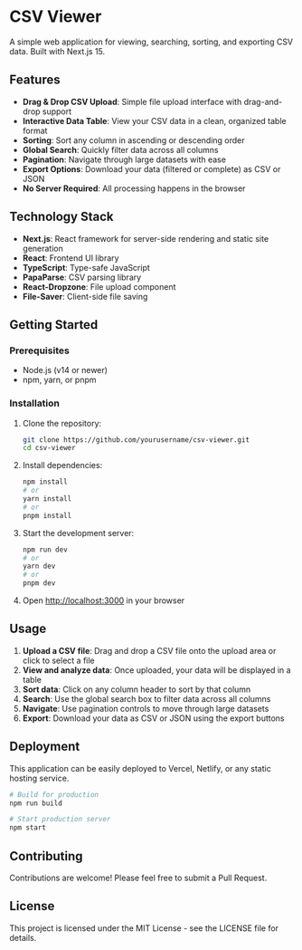 # CSV Viewer

A simple web application for viewing, searching, sorting, and exporting CSV data. Built with Next.js 15.

## Features

- **Drag & Drop CSV Upload**: Simple file upload interface with drag-and-drop support
- **Interactive Data Table**: View your CSV data in a clean, organized table format
- **Sorting**: Sort any column in ascending or descending order
- **Global Search**: Quickly filter data across all columns
- **Pagination**: Navigate through large datasets with ease
- **Export Options**: Download your data (filtered or complete) as CSV or JSON
- **No Server Required**: All processing happens in the browser

## Technology Stack

- **Next.js**: React framework for server-side rendering and static site generation
- **React**: Frontend UI library
- **TypeScript**: Type-safe JavaScript
- **PapaParse**: CSV parsing library
- **React-Dropzone**: File upload component
- **File-Saver**: Client-side file saving

## Getting Started

### Prerequisites

- Node.js (v14 or newer)
- npm, yarn, or pnpm

### Installation

1. Clone the repository:
   ```bash
   git clone https://github.com/yourusername/csv-viewer.git
   cd csv-viewer
   ```

2. Install dependencies:
   ```bash
   npm install
   # or
   yarn install
   # or
   pnpm install
   ```

3. Start the development server:
   ```bash
   npm run dev
   # or
   yarn dev
   # or
   pnpm dev
   ```

4. Open [http://localhost:3000](http://localhost:3000) in your browser

## Usage

1. **Upload a CSV file**: Drag and drop a CSV file onto the upload area or click to select a file
2. **View and analyze data**: Once uploaded, your data will be displayed in a table
3. **Sort data**: Click on any column header to sort by that column
4. **Search**: Use the global search box to filter data across all columns
5. **Navigate**: Use pagination controls to move through large datasets
6. **Export**: Download your data as CSV or JSON using the export buttons

## Deployment

This application can be easily deployed to Vercel, Netlify, or any static hosting service.

```bash
# Build for production
npm run build

# Start production server
npm start
```

## Contributing

Contributions are welcome! Please feel free to submit a Pull Request.

## License

This project is licensed under the MIT License - see the LICENSE file for details.
